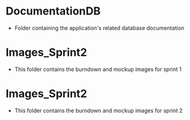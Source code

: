 # DocumentationDB
- Folder containing the application's related database documentation

# Images_Sprint2
- This folder contains the burndown and mockup images for sprint 1

# Images_Sprint2
- This folder contains the burndown and mockup images for sprint 2
